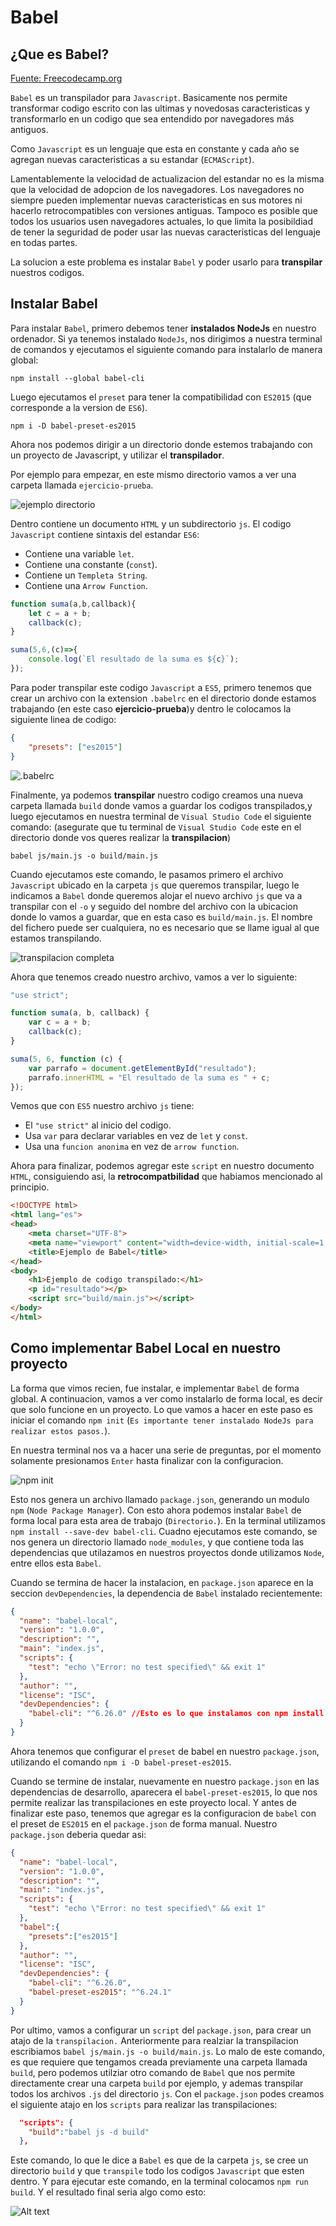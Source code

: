 # Babel

## ¿Que es Babel?

[Fuente: Freecodecamp.org](https://www.freecodecamp.org/espanol/news/que-es-babel/)

`Babel` es un transpilador para `Javascript`. Basicamente nos permite transformar codigo escrito con las ultimas y novedosas caracteristicas y transformarlo en un codigo que sea entendido por navegadores más antiguos.

Como `Javascript` es un lenguaje que esta en constante y cada año se agregan nuevas caracteristicas a su estandar (`ECMAScript`).

Lamentablemente la velocidad de actualizacion del estandar no es la misma que la velocidad de adopcion de los navegadores. Los navegadores no siempre pueden implementar nuevas caracteristicas en sus motores ni hacerlo retrocompatibles con versiones antiguas. Tampoco es posible que todos los usuarios usen navegadores actuales, lo que limita la posibildiad de tener la seguridad de poder usar las nuevas caracteristicas del lenguaje en todas partes.

La solucion a este problema es instalar `Babel` y poder usarlo para **transpilar** nuestros codigos.

## Instalar Babel

Para instalar `Babel`, primero debemos tener **instalados NodeJs** en nuestro ordenador.
Si ya tenemos instalado `NodeJs`, nos dirigimos a nuestra terminal de comandos y ejecutamos el siguiente comando para instalarlo de manera global:

``` npm install --global babel-cli ```

Luego ejecutamos el `preset` para tener la compatibilidad con `ES2015` (que corresponde a la version de `ES6`).

``` npm i -D babel-preset-es2015 ```

Ahora nos podemos dirigir a un directorio donde estemos trabajando con un proyecto de Javascript, y utilizar el **transpilador**.

Por ejemplo para empezar, en este mismo directorio vamos a ver una carpeta llamada `ejercicio-prueba`.

![ejemplo directorio](./images/image.png)

Dentro contiene un documento `HTML` y un subdirectorio `js`. El codigo `Javascript` contiene sintaxis del estandar `ES6`:

- Contiene una variable `let`.
- Contiene una constante (`const`).
- Contiene un `Templeta String`.
- Contiene una `Arrow Function`.

```js
function suma(a,b,callback){
    let c = a + b;
    callback(c);
}

suma(5,6,(c)=>{
    console.log(`El resultado de la suma es ${c}`);
});
```

Para poder transpilar este codigo `Javascript` a `ES5`, primero tenemos que crear un archivo con la extension `.babelrc` en el directorio donde estamos trabajando (en este caso **ejercicio-prueba**)y dentro le colocamos la siguiente linea de codigo:

```json
{
    "presets": ["es2015"]
}
```

![.babelrc](./images/image1.png)

Finalmente, ya podemos **transpilar** nuestro codigo creamos una nueva carpeta llamada `build` donde vamos a guardar los codigos transpilados,y luego ejecutamos en nuestra terminal de `Visual Studio Code` el siguiente comando: (asegurate que tu terminal de `Visual Studio Code` este en el directorio donde vos queres realizar la **transpilacion**)

``` babel js/main.js -o build/main.js ```

Cuando ejecutamos este comando, le pasamos primero el archivo `Javascript` ubicado en la carpeta `js` que queremos transpilar, luego le indicamos a `Babel` donde queremos alojar el nuevo archivo `js` que va a transpilar con el `-o` y seguido del nombre del archivo con la ubicacion donde lo vamos a guardar, que en esta caso es `build/main.js`. El nombre del fichero puede ser cualquiera, no es necesario que se llame igual al que estamos transpilando.

![transpilacion completa](./images/image2.png)

Ahora que tenemos creado nuestro archivo, vamos a ver lo siguiente:

```js
"use strict";

function suma(a, b, callback) {
    var c = a + b;
    callback(c);
}

suma(5, 6, function (c) {
    var parrafo = document.getElementById("resultado");
    parrafo.innerHTML = "El resultado de la suma es " + c;
});
```

Vemos que con `ES5` nuestro archivo `js` tiene:

- El `"use strict"` al inicio del codigo.
- Usa `var` para declarar variables en vez de `let` y `const`.
- Usa una `funcion anonima` en vez de `arrow function`.

Ahora para finalizar, podemos agregar este `script` en nuestro documento `HTML`, consiguiendo asi, la **retrocompatbilidad** que habiamos mencionado al principio.

```html
<!DOCTYPE html>
<html lang="es">
<head>
    <meta charset="UTF-8">
    <meta name="viewport" content="width=device-width, initial-scale=1.0">
    <title>Ejemplo de Babel</title>
</head>
<body>
    <h1>Ejemplo de codigo transpilado:</h1>
    <p id="resultado"></p>
    <script src="build/main.js"></script>
</body>
</html>
```

## Como implementar Babel Local en nuestro proyecto

La forma que vimos recien, fue instalar, e implementar `Babel` de forma global. A continuacion, vamos a ver como instalarlo de forma local, es decir que solo funcione en un proyecto. Lo que vamos a hacer en este paso es iniciar el comando `npm init` (`Es importante tener instalado NodeJs para realizar estos pasos.`).

En nuestra terminal nos va a hacer una serie de preguntas, por el momento solamente presionamos `Enter` hasta finalizar con la configuracion.

![npm init](./images/npm-init.png)

Esto nos genera un archivo llamado `package.json`, generando un modulo `npm` (`Node Package Manager`). Con esto ahora podemos instalar `Babel` de forma local para esta area de trabajo (`Directorio.`). En la terminal utilizamos `npm install --save-dev babel-cli`. Cuadno ejecutamos este comando, se nos genera un directorio llamado `node_modules`, y que contiene toda las dependencias que utilazamos en nuestros proyectos donde utilizamos `Node`, entre ellos esta `Babel`.

Cuando se termina de hacer la instalacion, en `package.json` aparece en la seccion `devDependencies`, la dependencia de `Babel` instalado recientemente:

```json
{
  "name": "babel-local",
  "version": "1.0.0",
  "description": "",
  "main": "index.js",
  "scripts": {
    "test": "echo \"Error: no test specified\" && exit 1"
  },
  "author": "",
  "license": "ISC",
  "devDependencies": {
    "babel-cli": "^6.26.0" //Esto es lo que instalamos con npm install --save-dev babel-cli
  }
}
```

Ahora tenemos que configurar el `preset` de babel en nuestro `package.json`, utilizando el comando `npm i -D babel-preset-es2015`.

Cuando se termine de instalar, nuevamente en nuestro `package.json` en las dependencias de desarrollo, aparecera el `babel-preset-es2015`, lo que nos permite realizar las transpilaciones en este proyecto local. Y antes de finalizar este paso, tenemos que agregar es la configuracion de `babel` con el preset de `ES2015` en el `package.json` de forma manual. Nuestro `package.json` deberia quedar asi:

```json
{
  "name": "babel-local",
  "version": "1.0.0",
  "description": "",
  "main": "index.js",
  "scripts": {
    "test": "echo \"Error: no test specified\" && exit 1"
  },
  "babel":{
    "presets":["es2015"]
  },
  "author": "",
  "license": "ISC",
  "devDependencies": {
    "babel-cli": "^6.26.0",
    "babel-preset-es2015": "^6.24.1"
  }
}
```

Por ultimo, vamos a configurar un `script` del `package.json`, para crear un atajo de la `transpilacion.` Anteriormente para realziar la transpilacion escribiamos `babel js/main.js -o build/main.js`. Lo malo de este comando, es que requiere que tengamos creada previamente una carpeta llamada `build`, pero podemos utilziar otro comando de `Babel` que nos permite directamente crear una carpeta `build` por ejemplo, y ademas transpilar todos los archivos `.js` del directorio `js`. Con el `package.json` podes creamos el siguiente atajo en los `scripts` para realizar las transpilaciones:

```json
  "scripts": {
    "build":"babel js -d build"
  },
```

Este comando, lo que le dice a `Babel` es que de la carpeta `js`, se cree un directorio `build` y que `transpile` todo los codigos `Javascript` que esten dentro. Y para ejecutar este comando, en la terminal colocamos `npm run build`. Y el resultado final seria algo como esto:

![Alt text](./images/babel-script.png)
